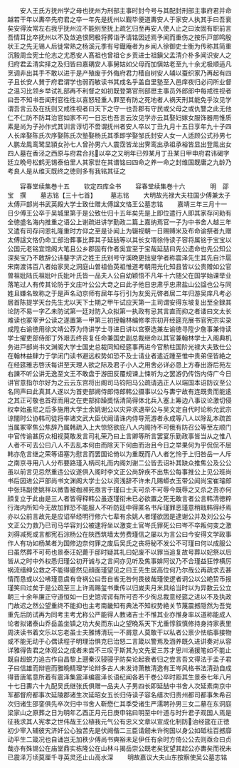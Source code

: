 <!-- { "loadSidebar": true } -->
　　安人王氏方抚州学之母也抚州为刑部主事时封今号与其配封刑部主事府君并命越若干年以夀卒先府君之卒一年先是抚州以觐毕便道夀安人于家安人执其手曰吾衰矣安得汝常左右我乎抚州泣不能别至抚上疏乞归至再安人使人止之曰汝固有职前言吾情耳比卒抚州以不及敛追恨罔极将葬诣予请铭因述焉予闻而重伤之按乐戸部鸣殷状王之先无锡人后徙常熟之杨溪元季有号鐡庵者为乡闻人徐御史士衡为传称其简重沉毅周佥宪士伦志之尤悉安人髙祖也曾祖仑乡贡进士祖鎭父孟清介朴多闻识安人之归府君孟清实择之及归皆曰嘉耦安人事舅姑如父母而加愼姑老至九十余尤极顺适凡烹调非出其手不敢以进于是产殖废于外侮府君力穑自树安人辅以蚕织家乃再起有四子且长安人賛于府君谓学也弱而敏读书其成名乎盖自里塾至入邑庠夜归必问所业督之温习比领乡举试礼部再不利督之如初既登第官刑部厯主事员外郎郎中每戒徃视者曰吾不知书吾闻刑官徃徃以喜怒轻重人罪至有防之死地者人祸天刑其能免乎汝见学谓吾言云及在抚则又戒徃视者曰天下之守一也吾郡有守民或父母之或仇讐之此无他仁不仁防不防耳治官如家不可一日忘也吾言云汝见学亦云其娶妇嫁女服饰器用惟质素是尚为子孙作式其训言谆切不啻谓抚州者安人卒以丁丑九月十五日享年九十子四人长庠娶陈氏次序娶陈氏次塾娶杨氏其季即学娶邹氏封安人女一人适顾公式孙男七人鹏龙鳯鸾鹭显頴女孙七人曾孙男六人震霑皆龙出霁鸾出承祖承裕皆显出登鳯出女四人墓在香泾之西原与府君合兆以卒之又明年已夘某月丁丑某日甲申府君讳碣字廷立晩号松鹤无锡泰伯里人其家世在其谱铭曰四命之养一命之封维国既庸之九龄乃考良人是从维天既终之徳则多有我铭其征之















　　容春堂续集巻十五
　　钦定四库全书
　　容春堂续集巻十六　　　　明　邵宝　撰
　　墓志铭【三十七首】
　　墓志铭
　　大明故光禄大夫柱国少傅兼太子太傅戸部尚书武英殿大学士致仕赠太傅諡文恪王公墓志铭
　　嘉靖三年三月十一日少傅王公卒于吴城里第于是公致仕归十五年矣先是上即位遣行人即其家存问勑有全徳盛名海内推重之语公上谢疏进讲学勤政二篇上嘉纳焉官一子为中书舍人越三年又遣有司存问恩礼隆重时方仰之至是讣闻上为辍视朝一日赐赙米及布命谕祭者九赠太傅諡文恪仍命工部治葬事比葬其子延喆等以其长女壻徐侍读子容将属铭于宝宝以公国元老铭宜馆阁大笔且公乡郡固有作者奚宜至于宝哉延喆曰先公遗命也先公知公深矣宝乃不敢辞公讳鏊字济之姓王氏别号守溪晩更拙叟学者称震泽先生其先自汴扈宋南渡讳百八者始家吴之洞庭山曽祖伯英祖惟道考朝用光化知县皆以公贵赠如公官曽祖妣陆氏祖妣叶氏妣叶氏皆一品夫人公自幼颖悟不凡年十六随父在国学始课举业落笔过人有传其论防于文庄叶公公大竒之曰此子他日忠肃乎忠肃盐山公諡也公与同姓且嫌名故称之于是声名动京师有屈年与行引为友奚元啓者居二年归游吴庠凡考必居首陈提学天台先生尤以天下士期之甲午试应天第一主司谓安得东坡复出至全録其论防不易一字乙未防试第一廷对防入众拟第一执政有忌其言直而抑之者诿曰文太长难读也冢宰尹公读之遂置第一甲第三初授翰林编修孝宗初开经筵充展书官宪宗实录成陞右谕徳用徐文靖公荐为侍讲学士寻进日讲以宫寮选兼左谕徳寻陞少詹事兼侍读学士擢吏部侍郎丁外艰去终丧复任命兼国史副总裁继命以其官兼翰林学士入阁典机务进戸部尚书文渊阁大学士国史总裁同知经筵事再进今官勲柱国阶光禄大夫致仕公在翰林益肆力于学闭门读书避远权势如恐不及士请业者逺近踵至惟中贵弟侄皆絶之在经筵雅志啓沃每讲至天理人欲之际及君子小人之用舍必详必恳上方春出游后苑左右諌不听公讲无逸至文王不敢盘于游田反覆规谏上悚听为之罢游仍传饬内侍广今日讲官意指尔尔好为之云云东宫将出阁司马钧阳马公疏请选正人以端国本诏防议至公名同声曰此真其人遂以为首吏部阙侍郎侍郎韩公摄事以公与夀宁故有连既贵而能逺之其正可敬也首荐而用之在吏部抑躁奬恬清简得体北兵入塞上筹边八事议论激切侵权幸始虽尼之后多施用大学士余姚谢公以灾异求退举公与吴文定自代时论称允武宗谅闇时公协韩司徒将率诸文武大臣伏阙请诛内侍导荒游者永成等八人以除乱本疏首当属冢宰焦公焦辞乃属韩疏入上大惊怒欲庇八人内阁持不可俄有防召公等至左顺门中官传谕甚厉众相视莫敢发言司礼荣乃曰上言卿等所言罢宴乐勤政事皆当从之惟八人者不可去公曰八人不去乱本何由而除天下何由而治且今日之举果何为乎侃侃不屈韩亦危言继之荣等语塞为慰言而罢国论倚以为重既而八人者乞怜于上归咎岳一人斥之南京寻用八人分布要路瑾入柄司礼而内阁刘谢二公皆去诏补其缺众推焦公及公公虽以前言见忌然重违公议遂俱入阁时李文正公尚辞疾不出焦公每事推公上见公班尚书后因进公戸部尚书文渊阁大学士公以资浅辞不许未几赐蟒衣玉带公闻尚宝崔璿郎中张玮副使姚祥以微眚被枷濒死亟言于瑾曰士夫可杀不可辱今既辱之又杀之吾亦何顔复立于此由是三人者皆得释韩公虽逐瑾衔未已必欲置之死无敢言者公言韩清徳粹行海内所知今无故加罪恐不能服人不听防廷中得匿名书斥瑾罪恶瑾意稍戢韩得纾焉亦以公前言故先是应诏举经明行修六七辈有余姚人者瑾欲因是逮谢公并及刘公公与文正公力救乃已司马华容刘公被逮将坐以激变土官岑氏罪死公曰岑不卒叛何变之激刘得减死或言都宪石淙杨公在陜西筑墙太劳费瑾信之屡以为言公曰今安得文学政事作人有功如杨某者为国修边奈何罪之废后吴氏之丧将秘不发公不可瑾曰何以成服公曰虽然葬不可苟也景泰汪妃薨于邸时疑其礼曰妃废不以罪当追复故号葬以妃祭以后皆从之时中外权悉归瑾公初开诚与之言间亦见听及焦事媕阿议乃不合瑾益狂悖横厉祸流缙绅公救之不能得蹙然见顔面瑾望见之曰王先生居高位何乃尔哉公再疏求去甚情而恳或以公咈瑾意虞有竒祸公曰吾自省无咎何畏彼哉瑾使逻者诇公以公絶贽币报瑾笑曰过矣于是公疏至三上许焉赐玺书乗传以归嵗夫月米具给当时以为异数云公立朝三十余年廉正守道恒如一日史馆谔谔有所可否不少徇总裁意经筵之进以不及执政门故迟之然公望重终不能抑也主考南畿知有典法不知权势絶关节蔑震撼隠然为吾党重先后防试再为同考主考尤称公严能得人教诸吉士不惟其业亦惟身率以道称能成人论者拟诸泰山乔岳盖坐镇之功大矣而东山之望晩系天下尤重惇叙慎修持身持家表里周浃读书着文乐以忘老虽士夫雅博清玩一不屑意人莫敢干以私者公禀少怯临事接物或不能无动于心偶读程子明理治惧克巳治怒二言箴以警焉及涵养既久进讲奏对从容详雅得告君之体观公之成者未尝不三叹于斯其为文先爱三苏才思川涌援笔如不能止既自超蜕力追古作自昌黎上遡秦汉骎骎乎防矣论起衰者归之尝言吾文得法于孟子君子曰信雄而辩鬯而雅晩精理学论辩多古人未发诗萧散清逸有王岑风格书法清劲自成得晋唐笔意所着有震泽集震泽编震泽长语纪闻各若干巻公卒时距其生景泰七年八月十七日夀六十九配吴氏继张氏俱赠一品夫人子男四长即延喆中书舍人次延素南京中军都督府都事次延陵郡诸生次延昭女五长归侍读子容名缙次归贵州都司都事朱希召次归诸生邵銮俱先卒次归中书舍人靳懋仁其季受诸生严濡聘孙男三女二墓在东洞庭梁家山之原葬之日为明年乙酉正月元日庚申铭曰明至中叶道与时升君子观国人焉是征我求其人宪孝之世伟哉王公植我元气公有忠义文章以宣成化制防治经筵在正徳初少宰入辅彼宄济奸公心独苦先是伏阙偕二三臣请劒未许徇国以身公如砥柱百撼靡动平生二箴况也自诵岂无加秩少傅尚书奭裕未足伊任有余时方倚公公去则亟佥曰贞哉亦有殊锡公在庙堂鼎实栋隆公在山林斗揭岳崇公既老矣犹望其起公亦夀矣而祝未已震泽万顷莫厘千寻英灵还止山高水深
　　明故嘉议大夫山东按察使吴公墓志铭
